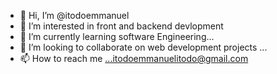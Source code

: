 - 👋 Hi, I’m @itodoemmanuel
- 👀 I’m interested in front and backend devlopment 
- 🌱 I’m currently learning software Engineering...
- 💞️ I’m looking to collaborate on web development projects ...
- 📫 How to reach me ...itodoemmanuelitodo@gmail.com

<!---
itodoemmanuel/itodoemmanuel is a ✨ special ✨ repository because its `README.md` (this file) appears on your GitHub profile.
You can click the Preview link to take a look at your changes.
--->
